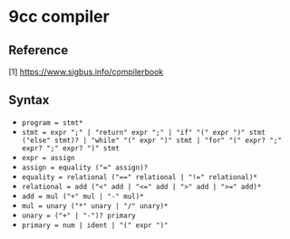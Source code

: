 # 9cc compiler

## Reference
[1] https://www.sigbus.info/compilerbook

## Syntax
* `program = stmt*`
* `stmt = expr ";" | "return" expr ";" | "if" "(" expr ")" stmt ("else" stmt)? | "while" "(" expr ")" stmt | "for" "(" expr? ";" expr? ";" expr? ")" stmt`
* `expr = assign`
* `assign = equality ("=" assign)?`
* `equality = relational ("==" relational | "!=" relational)*`
* `relational = add ("<" add | "<=" add | ">" add | ">=" add)*`
* `add = mul ("+" mul | "-" mul)*`
* `mul = unary ("*" unary | "/" unary)*`
* `unary = ("+" | "-")? primary`
* `primary = num | ident | "(" expr ")"`